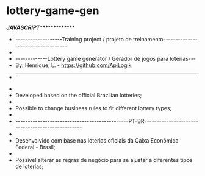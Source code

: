 # lottery-game-gen
*************************************JAVASCRIPT**************************************************
* -------------------Training project / projeto de treinamento-----------------------------------
*
* -------------Lottery game generator / Gerador de jogos para loterias---
* By: Henrique, L. - https://github.com/ApiLogik
* -----------------------------------------------------------------------
*
* Developed based on the official Brazilian lotteries;
*
* Possible to change business rules to fit different lottery types;
*
* ----------------------------------------------PT-BR-------------------------------------------------
* 
* Desenvolvido com base nas loterias oficiais da Caixa Econômica Federal - Brasil;
*
* Possível alterar as regras de negócio para se ajustar a diferentes tipos de loterias;
